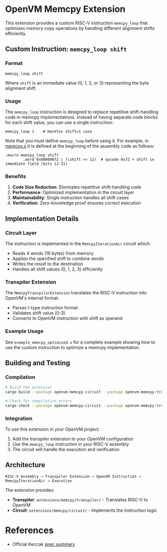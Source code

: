 # OpenVM Memcpy Extension

This extension provides a custom RISC-V instruction `memcpy_loop` that optimizes memory copy operations by handling different alignment shifts efficiently.

## Custom Instruction: `memcpy_loop shift`

### Format
```
memcpy_loop shift
```

Where `shift` is an immediate value (0, 1, 2, or 3) representing the byte alignment shift.


### Usage
The `memcpy_loop` instruction is designed to replace repetitive shift-handling code in memcpy implementations. Instead of having separate code blocks for each shift value, you can use a single instruction:

```assembly
memcpy_loop 1    # Handles shift=1 case
```

Note that you must define `memcpy_loop` before using it. For example, in [memcpy.s](../../crates/toolchain/openvm/src/memcpy.s) it is defined at the beginning of the assembly code as follows:
```assembly
.macro memcpy_loop shift
		.word 0x00000072 | (\shift << 12)  # opcode 0x72 + shift in immediate field (bits 12-31)
```

### Benefits
1. **Code Size Reduction**: Eliminates repetitive shift-handling code
2. **Performance**: Optimized implementation in the circuit layer
3. **Maintainability**: Single instruction handles all shift cases
4. **Verification**: Zero-knowledge proof ensures correct execution

## Implementation Details

### Circuit Layer
The instruction is implemented in the `MemcpyIterationAir` circuit which:
- Reads 4 words (16 bytes) from memory
- Applies the specified shift to combine words
- Writes the result to the destination
- Handles all shift values (0, 1, 2, 3) efficiently

### Transpiler Extension
The `MemcpyTranspilerExtension` translates the RISC-V instruction into OpenVM's internal format:
- Parses I-type instruction format
- Validates shift value (0-3)
- Converts to OpenVM instruction with shift as operand

### Example Usage
See `example_memcpy_optimized.s` for a complete example showing how to use the custom instruction to optimize a memcpy implementation.

## Building and Testing

### Compilation
```bash
# Build the extension
cargo build --package openvm-memcpy-circuit --package openvm-memcpy-transpiler

# Check for compilation errors
cargo check --package openvm-memcpy-circuit --package openvm-memcpy-transpiler
```

### Integration
To use this extension in your OpenVM project:

1. Add the transpiler extension to your OpenVM configuration
2. Use the `memcpy_loop` instruction in your RISC-V assembly
3. The circuit will handle the execution and verification

## Architecture

```
RISC-V Assembly → Transpiler Extension → OpenVM Instruction → MemcpyIterationAir → Execution
```

The extension provides:
- **Transpiler**: `extensions/memcpy/transpiler/` - Translates RISC-V to OpenVM
- **Circuit**: `extensions/memcpy/circuit/` - Implements the instruction logic


# References

- Official Keccak [spec summary](https://keccak.team/keccak_specs_summary.html)
